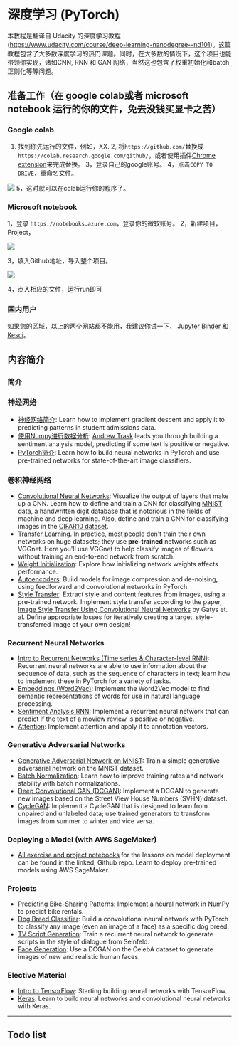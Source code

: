 # 深度学习 (PyTorch)

本教程是翻译自 Udacity 的深度学习教程(https://www.udacity.com/course/deep-learning-nanodegree--nd101)。这篇教程包含了大多数深度学习的热门课题。同时，在大多数的情况下，这个项目也能带领你实现，诸如CNN, RNN 和 GAN 网络，当然这也包含了权重初始化和batch正则化等等问题。

## 准备工作（在 google colab或者 microsoft notebook 运行的你的文件，免去没钱买显卡之苦）
### Google colab
1. 找到你先运行的文件，例如，XX.
2, 将`https://github.com/`替换成 `https://colab.research.google.com/github/`，或者使用插件[Chrome extension](https://chrome.google.com/webstore/detail/open-in-colab/iogfkhleblhcpcekbiedikdehleodpjo)来完成替换。
3，登录自己的google账号。
4，点击`COPY TO DRIVE`，重命名文件。
<img src="https://raw.githubusercontent.com/GokuMohandas/practicalAI/master/images/copy_to_drive.png">
5，这时就可以在colab运行你的程序了。

### Microsoft notebook
1，登录 `https://notebooks.azure.com`，登录你的微软账号。
2，新建项目，Project，

<img src="https://docs.microsoft.com/en-us/azure/notebooks/media/quickstarts/upload-github-repo-command.png">

3，填入Github地址，导入整个项目。

<img src="https://docs.microsoft.com/en-us/azure/notebooks/media/quickstarts/upload-github-repo-popup.png">

4，点入相应的文件，运行run即可

### 国内用户
如果您的区域，以上的两个网站都不能用，我建议你试一下， [Jupyter Binder](https://mybinder.org/v2/gh/GokuMohandas/practicalAI/master) 和 [Kesci](https://www.kesci.com/home/column/5c20e4c5916b6200104eea63)。

## 内容简介

### 简介

### 神经网络

* [神经网络简介](https://github.com/udacity/deep-learning-v2-pytorch/tree/master/intro-neural-networks): Learn how to implement gradient descent and apply it to predicting patterns in student admissions data.
* [使用Numpy进行数据分析](https://github.com/udacity/deep-learning-v2-pytorch/tree/master/sentiment-analysis-network): [Andrew Trask](http://iamtrask.github.io/) leads you through building a sentiment analysis model, predicting if some text is positive or negative.
* [PyTorch简介](https://github.com/udacity/deep-learning-v2-pytorch/tree/master/intro-to-pytorch): Learn how to build neural networks in PyTorch and use pre-trained networks for state-of-the-art image classifiers.

### 卷积神经网络

* [Convolutional Neural Networks](https://github.com/udacity/deep-learning-v2-pytorch/tree/master/convolutional-neural-networks): Visualize the output of layers that make up a CNN. Learn how to define and train a CNN for classifying [MNIST data](https://en.wikipedia.org/wiki/MNIST_database), a handwritten digit database that is notorious in the fields of machine and deep learning. Also, define and train a CNN for classifying images in the [CIFAR10 dataset](https://www.cs.toronto.edu/~kriz/cifar.html).
* [Transfer Learning](https://github.com/udacity/deep-learning-v2-pytorch/tree/master/transfer-learning). In practice, most people don't train their own networks on huge datasets; they use **pre-trained** networks such as VGGnet. Here you'll use VGGnet to help classify images of flowers without training an end-to-end network from scratch.
* [Weight Initialization](https://github.com/udacity/deep-learning-v2-pytorch/tree/master/weight-initialization): Explore how initializing network weights affects performance.
* [Autoencoders](https://github.com/udacity/deep-learning-v2-pytorch/tree/master/autoencoder): Build models for image compression and de-noising, using feedforward and convolutional networks in PyTorch.
* [Style Transfer](https://github.com/udacity/deep-learning-v2-pytorch/tree/master/style-transfer): Extract style and content features from images, using a pre-trained network. Implement style transfer according to the paper, [Image Style Transfer Using Convolutional Neural Networks](https://www.cv-foundation.org/openaccess/content_cvpr_2016/papers/Gatys_Image_Style_Transfer_CVPR_2016_paper.pdf) by Gatys et. al. Define appropriate losses for iteratively creating a target, style-transferred image of your own design!

### Recurrent Neural Networks

* [Intro to Recurrent Networks (Time series & Character-level RNN)](https://github.com/udacity/deep-learning-v2-pytorch/tree/master/recurrent-neural-networks): Recurrent neural networks are able to use information about the sequence of data, such as the sequence of characters in text; learn how to implement these in PyTorch for a variety of tasks.
* [Embeddings (Word2Vec)](https://github.com/udacity/deep-learning-v2-pytorch/tree/master/word2vec-embeddings): Implement the Word2Vec model to find semantic representations of words for use in natural language processing.
* [Sentiment Analysis RNN](https://github.com/udacity/deep-learning-v2-pytorch/tree/master/sentiment-rnn): Implement a recurrent neural network that can predict if the text of a moview review is positive or negative.
* [Attention](https://github.com/udacity/deep-learning-v2-pytorch/tree/master/attention): Implement attention and apply it to annotation vectors.

### Generative Adversarial Networks

* [Generative Adversarial Network on MNIST](https://github.com/udacity/deep-learning-v2-pytorch/tree/master/gan-mnist): Train a simple generative adversarial network on the MNIST dataset.
* [Batch Normalization](https://github.com/udacity/deep-learning-v2-pytorch/tree/master/batch-norm): Learn how to improve training rates and network stability with batch normalizations.
* [Deep Convolutional GAN (DCGAN)](https://github.com/udacity/deep-learning-v2-pytorch/tree/master/dcgan-svhn): Implement a DCGAN to generate new images based on the Street View House Numbers (SVHN) dataset.
* [CycleGAN](https://github.com/udacity/deep-learning-v2-pytorch/tree/master/cycle-gan): Implement a CycleGAN that is designed to learn from unpaired and unlabeled data; use trained generators to transform images from summer to winter and vice versa.

### Deploying a Model (with AWS SageMaker)

* [All exercise and project notebooks](https://github.com/udacity/sagemaker-deployment) for the lessons on model deployment can be found in the linked, Github repo. Learn to deploy pre-trained models using AWS SageMaker.

### Projects

* [Predicting Bike-Sharing Patterns](https://github.com/udacity/deep-learning-v2-pytorch/tree/master/project-bikesharing): Implement a neural network in NumPy to predict bike rentals.
* [Dog Breed Classifier](https://github.com/udacity/deep-learning-v2-pytorch/tree/master/project-dog-classification): Build a convolutional neural network with PyTorch to classify any image (even an image of a face) as a specific dog breed.
* [TV Script Generation](https://github.com/udacity/deep-learning-v2-pytorch/tree/master/project-tv-script-generation): Train a recurrent neural network to generate scripts in the style of dialogue from Seinfeld.
* [Face Generation](https://github.com/udacity/deep-learning-v2-pytorch/tree/master/project-face-generation): Use a DCGAN on the CelebA dataset to generate images of new and realistic human faces.

### Elective Material

* [Intro to TensorFlow](https://github.com/udacity/deep-learning-v2-pytorch/tree/master/tensorflow/intro-to-tensorflow): Starting building neural networks with TensorFlow.
* [Keras](https://github.com/udacity/deep-learning-v2-pytorch/tree/master/keras): Learn to build neural networks and convolutional neural networks with Keras.

---

## Todo list

